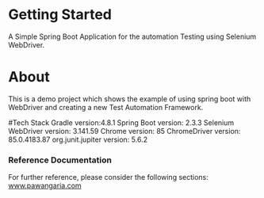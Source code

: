 # Getting Started
A Simple Spring Boot Application for the automation Testing using Selenium WebDriver.

# About
This is a demo project which shows the example of using spring boot with WebDriver and creating a new Test Automation Framework.

#Tech Stack
Gradle version:4.8.1
Spring Boot version: 2.3.3
Selenium WebDriver version: 3.141.59
Chrome version: 85
ChromeDriver version: 85.0.4183.87
org.junit.jupiter version: 5.6.2

### Reference Documentation
For further reference, please consider the following sections:
www.pawangaria.com

